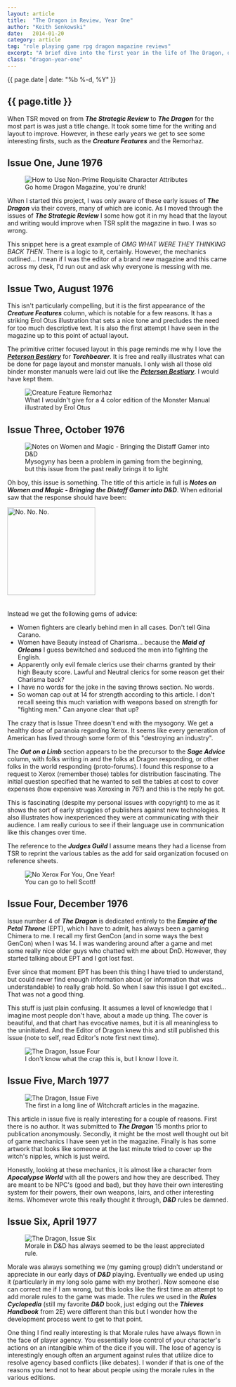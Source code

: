```yaml
---
layout: article
title:  "The Dragon in Review, Year One"
author: "Keith Senkowski"
date:   2014-01-20
category: article
tag: "role playing game rpg dragon magazine reviews"
excerpt: "A brief dive into the first year in the life of The Dragon, or Dragon Magazine as I came to know it as a teenager."
class: "dragon-year-one"
---
```

<section class="header">
	<div class="content">
	<aside class="span-3 col empty"></aside>
	<div class="span-6 col">
		<p class="post-meta">{{ page.date | date: "%b %-d, %Y" }}</p>
		<h1>{{ page.title }}</h1>
		<p>When TSR moved on from <strong><em>The Strategic Review</em></strong> to <strong><em>The Dragon</em></strong> for the most part is was just a title change. It took some time for the writing and layout to improve. However, in these early years we get to see some interesting firsts, such as the <strong><em>Creature Features</em></strong> and the Remorhaz.</p>
	</div>
	<aside class="span-3 col empty"></aside>	
	</div>
</section>
<section class="review continued">
	<div class="content gutters">
		<div class="span-1 col empty"></div>
		<div class="span-6 col">
			<h2>Issue One, June 1976</h2>
		</div>
		<div class="span-5 col empty"></div>
	</div>
	<div class="content gutters">
		<div class="span-1 col empty"></div>
		<aside class="span-5 col">
			<figure>
				<img src="{{ site.baseurl }}/img/loading.gif" data-src="{{ site.baseurl }}/img/articles/dragon/year-one/dragon01.png" alt="How to Use Non-Prime Requisite Character Attributes"/>
				<figcaption>Go home Dragon Magazine, you're drunk!</figcaption>
			</figure>
		</aside>	
		<div class="span-5 col">
			<p>When I started this project, I was only aware of these early issues of <strong><em>The Dragon</em></strong> via their covers, many of which are iconic. As I moved through the issues of <strong><em>The Strategic Review</em></strong> I some how got it in my head that the layout and writing would improve when TSR split the magazine in two. I was so wrong.</p>
			<p>This snippet here is a great example of <em>OMG WHAT WERE THEY THINKING BACK THEN</em>. There is a logic to it, certainly. However, the mechanics outlined... I mean if I was the editor of a brand new magazine and this came across my desk, I'd run out and ask why everyone is messing with me.</p>
		</div>
		<div class="span-1 col empty"></div>
	</div>
	<div class="divider"></div>	
</section>
<section class="review continued">
	<div class="content gutters">
		<div class="span-1 col empty"></div>
		<div class="span-6 col">
			<h2>Issue Two, August 1976</h2>
		</div>
		<div class="span-5 col empty"></div>
	</div>
	<div class="content gutters">
		<div class="span-1 col empty"></div>
		<div class="span-5 col">
			<p>This isn't particularly compelling, but it is the first appearance of the <strong><em>Creature Features</em></strong> column, which is notable for a few reasons. It has a striking Erol Otus illustration that sets a nice tone and precludes the need for too much descriptive text. It is also the first attempt I have seen in the magazine up to this point of actual layout.</p>
			<p>The primitive critter focused layout in this page reminds me why I love the <strong><em><a href="https://www.burningwheel.com/store/index.php/the-petersen-bestiary-volume.html" target="_blank">Peterson Bestiary</a></em></strong> for <strong><em>Torchbearer</em></strong>. It is free and really illustrates what can be done for page layout and monster manuals. I only wish all those old binder monster manuals were laid out like the <strong><em><a href="https://www.burningwheel.com/store/index.php/the-petersen-bestiary-volume.html" target="_blank">Peterson Bestiary</a></em></strong>. I would have kept them.</p>
		</div>
		<aside class="span-5 col">
			<figure>
				<img src="{{ site.baseurl }}/img/loading.gif" data-src="{{ site.baseurl }}/img/articles/dragon/year-one/remorhaz.jpg" alt="Creature Feature Remorhaz"/>
				<figcaption>What I wouldn't give for a 4 color edition of the Monster Manual illustrated by Erol Otus</figcaption>
			</figure>
		</aside>	
		<div class="span-1 col empty"></div>
	</div>
	<div class="divider"></div>	
</section>
<section class="review continued">
	<div class="content gutters">
		<div class="span-1 col empty"></div>
		<div class="span-6 col">
			<h2>Issue Three, October 1976</h2>
		</div>
		<div class="span-5 col empty"></div>
	</div>
	<div class="content gutters">
		<div class="span-1 col empty"></div>
		<aside class="span-5 col">
			<figure>
				<img src="{{ site.baseurl }}/img/loading.gif" data-src="{{ site.baseurl }}/img/articles/dragon/year-one/dragon03_x1.png" alt="Notes on Women and Magic - Bringing the Distaff Gamer into D&amp;D"/>
				<figcaption>Mysogyny has been a problem in gaming from the beginning, but this issue from the past really brings it to light</figcaption>
			</figure>
		</aside>	
		<div class="span-5 col">
			<p>Oh boy, this issue is something. The title of this article in full is <strong><em>Notes on Women and Magic - Bringing the Distaff Gamer into D&amp;D</em></strong>. When editorial saw that the response should have been:</p>
			<img src="{{ site.baseurl }}/img/loading.gif" data-src="{{ site.baseurl }}/img/articles/dragon/year-one/john-stewart.gif" alt="No. No. No." width="200" style="margin-bottom:20px"/>
			<p>Instead we get the following gems of advice:</p>
			<ul class="spaced-list">
				<li>Women fighters are clearly behind men in all cases. Don't tell Gina Carano.</li>
				<li>Women have Beauty instead of Charisma... because the <strong><em>Maid of Orleans</em></strong> I guess bewitched and seduced the men into fighting the English.</li>
				<li>Apparently only evil female clerics use their charms granted by their high Beauty score. Lawful and Neutral clerics for some reason get their Charisma back?</li>
				<li>I have no words for the joke in the saving throws section. No words.</li>
				<li>So woman cap out at 14 for strength according to this article. I don't recall seeing this much variation with weapons based on strength for "fighting men." Can anyone clear that up?</li>
			</ul>
		</div>
		<div class="span-1 col empty"></div>
	</div>
	<div class="content gutters">
		<div class="span-1 col empty"></div>
		<div class="span-5 col">
			<p>The crazy that is Issue Three doesn't end with the mysogony. We get a healthy dose of paranoia regarding Xerox. It seems like every generation of American has lived through some form of this "destroying an industry".</p>
			<p>The <strong><em>Out on a Limb</em></strong> section appears to be the precursor to the <strong><em>Sage Advice</em></strong> column, with folks writing in and the folks at Dragon responding, or other folks in the world responding (proto-forums). I found this response to a request to Xerox (remember those)  tables for distribution fascinating. The initial question specified that he wanted to sell the tables at cost to cover expenses (how expensive was Xeroxing in 76?) and this is the reply he got.</p>
			<p>This is fascinating (despite my personal issues with copyright) to me as it shows the sort of early struggles of publishers against new technologies. It also illustrates how inexperienced they were at communicating with their audience. I am really curious to see if their language use in communication like this changes over time.</p>
			<p>The reference to the <strong><em>Judges Guild</em></strong> I assume means they had a license from TSR to reprint the various tables as the add for said organization focused on reference sheets.</p>
		</div>
		<aside class="span-5 col">
			<figure>
				<img src="{{ site.baseurl }}/img/loading.gif" data-src="{{ site.baseurl }}/img/articles/dragon/year-one/dragon03_x2.png" alt="No Xerox For You, One Year!"/>
				<figcaption>You can go to hell Scott!</figcaption>
			</figure>
		</aside>	
		<div class="span-1 col empty"></div>
	</div>
	<div class="divider"></div>	
</section>
<section class="review continued">
	<div class="content gutters">
		<div class="span-1 col empty"></div>
		<div class="span-6 col">
			<h2>Issue Four, December 1976</h2>
		</div>
		<div class="span-5 col empty"></div>
	</div>
	<div class="content gutters">
		<div class="span-1 col empty"></div>
		<div class="span-5 col">
			<p>Issue number 4 of <strong><em>The Dragon</em></strong> is dedicated entirely to the <strong><em>Empire of the Petal Throne</em></strong> (EPT), which I have to admit, has always been a gaming Chimera to me. I recall my first GenCon (and in some ways the best GenCon) when I was 14. I was wandering around after a game and met some really nice older guys who chatted with me about DnD. However, they started talking about EPT and I got lost fast.</p>
			<p>Ever since that moment EPT has been this thing I have tried to understand, but could never find enough information about (or information that was understandable) to really grab hold. So when I saw this issue I got excited... That was not a good thing.</p>
			<p>This stuff is just plain confusing. It assumes a level of knowledge that I imagine most people don't have, about a made up thing. The cover is beautiful, and that chart has evocative names, but it is all meaningless to the uninitiated. And the Editor of Dragon knew this and still published this issue (note to self, read Editor's note first next time).</p>
		</div>
		<aside class="span-5 col">
			<figure>
				<img src="{{ site.baseurl }}/img/loading.gif" data-src="{{ site.baseurl }}/img/articles/dragon/year-one/dragon04.jpg" alt="The Dragon, Issue Four"/>
				<figcaption>I don't know what the crap this is, but I know I love it.</figcaption>
			</figure>
		</aside>	
		<div class="span-1 col empty"></div>
	</div>
	<div class="divider"></div>	
</section>
<section class="review continued">
	<div class="content gutters">
		<div class="span-1 col empty"></div>
		<div class="span-6 col">
			<h2>Issue Five, March 1977</h2>
		</div>
		<div class="span-5 col empty"></div>
	</div>
	<div class="content gutters">
		<div class="span-1 col empty"></div>
		<aside class="span-5 col">
			<figure>
				<img src="{{ site.baseurl }}/img/loading.gif" data-src="{{ site.baseurl }}/img/articles/dragon/year-one/dragon05.png" alt="The Dragon, Issue Five"/>
				<figcaption>The first in a long line of Witchcraft articles in the magazine.</figcaption>
			</figure>
		</aside>	
		<div class="span-5 col">
			<p>This article in issue five is really interesting for a couple of reasons. First there is no author. It was submitted to <strong><em>The Dragon</em></strong> 15 months prior to publication anonymously. Secondly, it might be the most well thought out bit of game mechanics I have seen yet in the magazine. Finally is has some artwork that looks like someone at the last minute tried to cover up the witch's nipples, which is just weird.</p>
			<p>Honestly, looking at these mechanics, it is almost like a character from <strong><em>Apocalypse World</em></strong> with all the powers and how they are described. They are meant to be NPC's (good and bad), but they have their own interesting system for their powers, their own weapons, lairs, and other interesting items. Whomever wrote this really thought it through, <strong><em>D&amp;D</em></strong> rules be damned.</p>
		</div>
		<div class="span-1 col empty"></div>
	</div>
	<div class="divider"></div>	
</section>
<section class="review continued">
	<div class="content gutters">
		<div class="span-1 col empty"></div>
		<div class="span-6 col">
			<h2>Issue Six, April 1977</h2>
		</div>
		<div class="span-5 col empty"></div>
	</div>
	<div class="content gutters">
		<div class="span-1 col empty"></div>
		<aside class="span-5 col">
			<figure>
				<img src="{{ site.baseurl }}/img/loading.gif" data-src="{{ site.baseurl }}/img/articles/dragon/year-one/dragon06.png" alt="The Dragon, Issue Six"/>
				<figcaption>Morale in D&amp;D has always seemed to be the least appreciated rule.</figcaption>
			</figure>
		</aside>	
		<div class="span-5 col">
			<p>Morale was always something we (my gaming group) didn't understand or appreciate in our early days of <strong><em>D&amp;D</em></strong> playing. Eventually we ended up using it (particularly in my long solo game with my brother). Now someone else can correct me if I am wrong, but this looks like the first time an attempt to add morale rules to the game was made. The rules we used in the <strong><em>Rules Cyclopedia</em></strong> (still my favorite <strong><em>D&amp;D</em></strong> book, just edging out the <strong><em>Thieves Handbook</em></strong> from 2E) were different than this but I wonder how the development process went to get to that point.</p>
			<p>One thing I find really interesting is that Morale rules have always flown in the face of player agency. You essentially lose control of your character's actions on an intangible whim of the dice if you will. The lose of agency is interestingly enough often an argument against rules that utilize dice to resolve agency based conflicts (like debates). I wonder if that is one of the reasons you tend not to hear about people using the morale rules in the various editions.</p>
		</div>
		<div class="span-1 col empty"></div>
	</div>
	<div class="divider"></div>	
</section>
